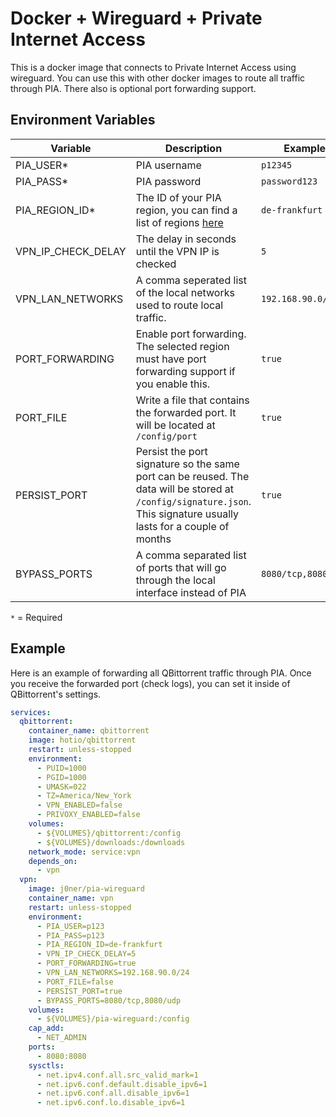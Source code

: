 # Docker + Wireguard + Private Internet Access

This is a docker image that connects to Private Internet Access using wireguard. You can use this with other docker images to route all traffic through PIA. There also is optional port forwarding support.

## Environment Variables

| Variable           | Description                                                                                                                                                         | Example             | Default |
| ------------------ | ------------------------------------------------------------------------------------------------------------------------------------------------------------------- | ------------------- | ------- |
| PIA_USER\*         | PIA username                                                                                                                                                        | `p12345`            | None    |
| PIA_PASS\*         | PIA password                                                                                                                                                        | `password123`       | None    |
| PIA_REGION_ID\*    | The ID of your PIA region, you can find a list of regions [here](https://i.jnr.cx/DrqIgrcvaJ)                                                                       | `de-frankfurt`      | None    |
| VPN_IP_CHECK_DELAY | The delay in seconds until the VPN IP is checked                                                                                                                    | `5`                 | None    |
| VPN_LAN_NETWORKS   | A comma seperated list of the local networks used to route local traffic.                                                                                           | `192.168.90.0/24`   | None    |
| PORT_FORWARDING    | Enable port forwarding. The selected region must have port forwarding support if you enable this.                                                                   | `true`              | `true`  |
| PORT_FILE          | Write a file that contains the forwarded port. It will be located at `/config/port`                                                                                 | `true`              | `false` |
| PERSIST_PORT       | Persist the port signature so the same port can be reused. The data will be stored at `/config/signature.json`. This signature usually lasts for a couple of months | `true`              | `false` |
| BYPASS_PORTS       | A comma separated list of ports that will go through the local interface instead of PIA                                                                             | `8080/tcp,8080/udp` | None    |

`*` = Required

## Example

Here is an example of forwarding all QBittorrent traffic through PIA. Once you receive the forwarded port (check logs), you can set it inside of QBittorrent's settings.

```yml
services:
  qbittorrent:
    container_name: qbittorrent
    image: hotio/qbittorrent
    restart: unless-stopped
    environment:
      - PUID=1000
      - PGID=1000
      - UMASK=022
      - TZ=America/New_York
      - VPN_ENABLED=false
      - PRIVOXY_ENABLED=false
    volumes:
      - ${VOLUMES}/qbittorrent:/config
      - ${VOLUMES}/downloads:/downloads
    network_mode: service:vpn
    depends_on:
      - vpn
  vpn:
    image: j0ner/pia-wireguard
    container_name: vpn
    restart: unless-stopped
    environment:
      - PIA_USER=p123
      - PIA_PASS=p123
      - PIA_REGION_ID=de-frankfurt
      - VPN_IP_CHECK_DELAY=5
      - PORT_FORWARDING=true
      - VPN_LAN_NETWORKS=192.168.90.0/24
      - PORT_FILE=false
      - PERSIST_PORT=true
      - BYPASS_PORTS=8080/tcp,8080/udp
    volumes:
      - ${VOLUMES}/pia-wireguard:/config
    cap_add:
      - NET_ADMIN
    ports:
      - 8080:8080
    sysctls:
      - net.ipv4.conf.all.src_valid_mark=1
      - net.ipv6.conf.default.disable_ipv6=1
      - net.ipv6.conf.all.disable_ipv6=1
      - net.ipv6.conf.lo.disable_ipv6=1
```
